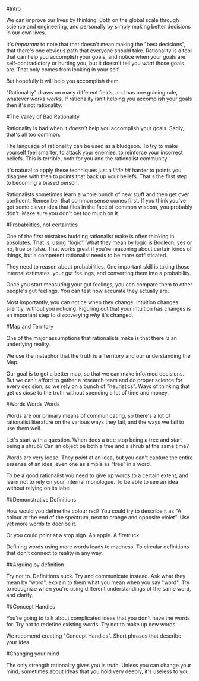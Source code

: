 #Intro

We can improve our lives by thinking. Both on the global scale through science 
and engineering, and personally by simply making better decisions in our own lives.

It's *important* to note that that doesn't mean making the "best decisions",
that there's one obvious path that everyone should take. Rationality is a tool
that can help you accomplish your goals, and notice when your goals are
self-contradictory or hurting you, but it doesn't tell you *what* those goals
are. That only comes from looking in your self.

But hopefully it will help you accomplish them.

"Rationality" draws on many different fields, and has one guiding rule, whatever
works *works*. If rationality isn't helping you accomplish your goals then it's
not rationality.


#The Valley of Bad Rationality

Rationality is bad when it *doesn't* help you accomplish your goals. Sadly,
that's all too common.

The language of rationality can be used as a bludgeon. To try to make yourself
feel smarter, to attack your enemies, to reinforce your incorrect beliefs. This
is terrible, both for you and the rationalist community.

It's natural to apply these techniques just a *little bit* harder to points you
disagree with then to points that back up your beliefs. That's the first step to
becoming a biased person.

Rationalists sometimes learn a whole bunch of new stuff and then get over
confident. Remember that common sense comes first. If you think you've got some
clever idea that flies in the face of common wisdom, you probably don't. Make
sure you don't bet too much on it.

#Probabilities, not certainties

One of the first mistakes budding rationalist make is often thinking in
absolutes. That is, using "logic". What they mean by logic is Booleon, yes or
no, true or false. That works great if you're reasoning about certain kinds of
things, but a competent rationalist needs to be more soffisticated.

They need to reason about probabilities. One important skill is taking those
internal estimates, your gut feelings, and converting them into a probability.

Once you start measuring your gut feelings, you can compare them to other
people's gut feelings. You can test how accurate they actually are.

Most importantly, you can notice when they change. Intuition changes silently,
without you noticing. Figuring out that your intuition has changes is an
important step to discoverying *why* it's changed.

#Map and Territory

One of the major assumptions that rationalists make is that there *is* an
underlying reality. 

We use the mataphor that the truth is a Territory and our understanding the Map.

Our goal is to get a better map, so that we can make informed decisions. But we
can't afford to gather a research team and do proper science for every decision,
so we rely on a bunch of "heuristics". Ways of thinking that get us *close* to
the truth without spending a lot of time and money.


#Words Words Words

Words are our primary means of communicating, so there's a lot of rationalist
literature on the various ways they fail, and the ways we fail to use them well.

Let's start with a question. When does a tree stop being a tree and start being
a shrub? Can an object be both a tree and a shrub at the same time?

Words are very loose. They *point* at an idea, but you can't capture the entire
essense of an idea, even one as simple as "tree" in a word.

To be a good rationalist you need to give up words to a certain extent, and
learn not to rely on your internal monologue. To be able to see an idea without
relying on its label.

##Demonstrative Definitions

How would you define the colour red? You could try to describe it as "A colour at the 
end of the spectrum, next to orange and opposite violet". Use yet more words to
decribe it.

Or you could point at a stop sign. An apple. A firetruck.

Defining words using more words leads to madness. To circular definitions that
don't connect to reality in any way.


##Arguing by definition


Try not to. Definitions suck. Try and communicate instead. Ask what they mean by
"word", explain to them what you mean when you say "word". Try to recognize when
you're using different understandings of the same word, and clarify.

##Concept Handles

You're going to talk about complicated ideas that you don't have the words for.
Try not to redefine existing words. Try not to make up new words.

We recomend creating "Concept Handles". Short phrases that describe your idea.

#Changing your mind

The only strength rationality gives you is truth. Unless you can change your
mind, sometimes about ideas that you hold very deeply, it's useless to you.
